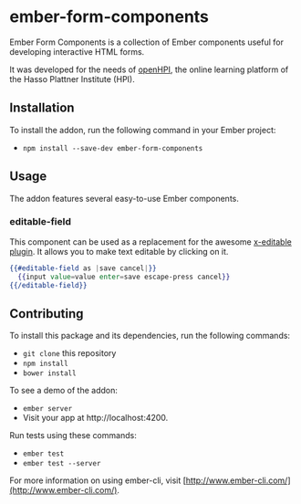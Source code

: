 # ember-form-components

Ember Form Components is a collection of Ember components useful for developing interactive HTML forms.

It was developed for the needs of [openHPI](https://open.hpi.de), the online learning platform of the Hasso Plattner Institute (HPI).

## Installation

To install the addon, run the following command in your Ember project:

* `npm install --save-dev ember-form-components`

## Usage

The addon features several easy-to-use Ember components.

### editable-field

This component can be used as a replacement for the awesome [x-editable plugin](http://vitalets.github.io/x-editable/). It allows you to make text editable by clicking on it.

~~~hbs
{{#editable-field as |save cancel|}}
  {{input value=value enter=save escape-press cancel}}
{{/editable-field}}
~~~

## Contributing

To install this package and its dependencies, run the following commands:

* `git clone` this repository
* `npm install`
* `bower install`

To see a demo of the addon:

* `ember server`
* Visit your app at http://localhost:4200.

Run tests using these commands:

* `ember test`
* `ember test --server`

For more information on using ember-cli, visit [http://www.ember-cli.com/](http://www.ember-cli.com/).
